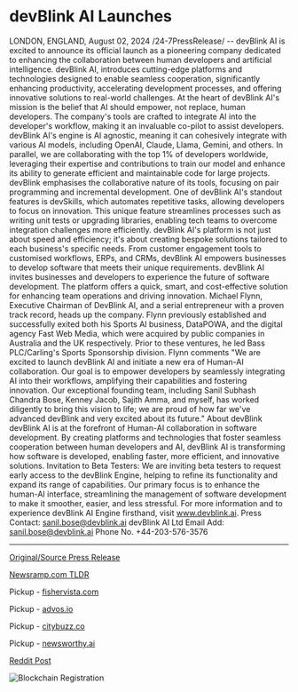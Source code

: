 # devBlink AI Launches

LONDON, ENGLAND, August 02, 2024 /24-7PressRelease/ -- devBlink AI is excited to announce its official launch as a pioneering company dedicated to enhancing the collaboration between human developers and artificial intelligence. devBlink AI, introduces cutting-edge platforms and technologies designed to enable seamless cooperation, significantly enhancing productivity, accelerating development processes, and offering innovative solutions to real-world challenges.  At the heart of devBlink AI's mission is the belief that AI should empower, not replace, human developers. The company's tools are crafted to integrate AI into the developer's workflow, making it an invaluable co-pilot to assist developers. devBlink AI's engine is AI agnostic, meaning it can cohesively integrate with various AI models, including OpenAI, Claude, Llama, Gemini, and others. In parallel, we are collaborating with the top 1% of developers worldwide, leveraging their expertise and contributions to train our model and enhance its ability to generate efficient and maintainable code for large projects. devBlink emphasises the collaborative nature of its tools, focusing on pair programming and incremental development.  One of devBlink AI's standout features is devSkills, which automates repetitive tasks, allowing developers to focus on innovation. This unique feature streamlines processes such as writing unit tests or upgrading libraries, enabling tech teams to overcome integration challenges more efficiently.  devBlink AI's platform is not just about speed and efficiency; it's about creating bespoke solutions tailored to each business's specific needs. From customer engagement tools to customised workflows, ERPs, and CRMs, devBlink AI empowers businesses to develop software that meets their unique requirements.  devBlink AI invites businesses and developers to experience the future of software development. The platform offers a quick, smart, and cost-effective solution for enhancing team operations and driving innovation.  Michael Flynn, Executive Chairman of DevBlink AI, and a serial entrepreneur with a proven track record, heads up the company. Flynn previously established and successfully exited both his Sports AI business, DataPOWA, and the digital agency Fast Web Media, which were acquired by public companies in Australia and the UK respectively. Prior to these ventures, he led Bass PLC/Carling's Sports Sponsorship division.  Flynn comments "We are excited to launch devBlink AI and initiate a new era of Human-AI collaboration. Our goal is to empower developers by seamlessly integrating AI into their workflows, amplifying their capabilities and fostering innovation. Our exceptional founding team, including Sanil Subhash Chandra Bose, Kenney Jacob, Sajith Amma, and myself, has worked diligently to bring this vision to life; we are proud of how far we've advanced devBlink and very excited about its future."  About devBlink devBlink AI is at the forefront of Human-AI collaboration in software development. By creating platforms and technologies that foster seamless cooperation between human developers and AI, devBlink AI is transforming how software is developed, enabling faster, more efficient, and innovative solutions.  Invitation to Beta Testers: We are inviting beta testers to request early access to the devBlink Engine, helping to refine its functionality and expand its range of capabilities. Our primary focus is to enhance the human-AI interface, streamlining the management of software development to make it smoother, easier, and less stressful.  For more information and to experience devBlink AI Engine firsthand, visit www.devblink.ai. Press Contact: sanil.bose@devblink.ai   devBlink AI Ltd Email Add: sanil.bose@devblink.ai  Phone No. +44-203-576-3576 

---

[Original/Source Press Release](https://www.24-7pressrelease.com/press-release/513006/devblink-ai-launches)
                    

[Newsramp.com TLDR](https://newsramp.com/curated-news/devblink-ai-launches-to-revolutionize-human-ai-collaboration-in-software-development/74884145b79534e46116d66ace3f0e58) 


Pickup - [fishervista.com](https://fishervista.com/en/devblink-ai-launches-to-revolutionize-human-ai-collaboration-in-software-development/20245455)

Pickup - [advos.io](https://advos.io/en/devblink-ai-launches-to-revolutionize-developer-ai-collaboration/20245455)

Pickup - [citybuzz.co](https://citybuzz.co/2024/08/02/devblink-ai-launches-to-revolutionize-human-ai-collaboration-in-software-development)

Pickup - [newsworthy.ai](https://newsworthy.ai/curated/devblink-ai-launches-platform-to-revolutionize-human-ai-collaboration-in-software-development)
 



[Reddit Post](https://www.reddit.com/r/technology_press/comments/1ei3qq4/devblink_ai_launches_to_revolutionize_humanai/) 



![Blockchain Registration](https://cdn.newsramp.app/24-7PressRelease/qrcode/248/2/lime7buI.webp)